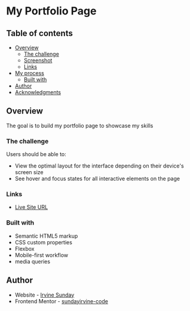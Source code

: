 # My Portfolio Page


## Table of contents

- [Overview](#overview)
  - [The challenge](#the-challenge)
  - [Screenshot](#screenshot)
  - [Links](#links)
- [My process](#my-process)
  - [Built with](#built-with)
- [Author](#author)
- [Acknowledgments](#acknowledgments)


## Overview  
The goal is to build my portfolio page to showcase my skills

### The challenge

Users should be able to:

- View the optimal layout for the interface depending on their device's screen size
- See hover and focus states for all interactive elements on the page


### Links

- [Live Site URL ](https://results-summary-three.vercel.app/#)

### Built with

- Semantic HTML5 markup
- CSS custom properties
- Flexbox
- Mobile-first workflow
- media queries



## Author

- Website - [Irvine Sunday]([https://www.your-site.com](https://irvine-sunday-portfolio.vercel.app/))
- Frontend Mentor - [sundayirvine-code](https://www.frontendmentor.io/profile/sundayirvine-code)



